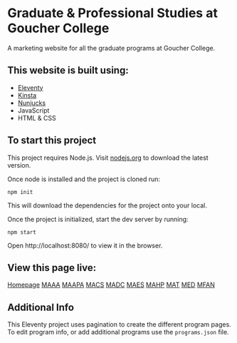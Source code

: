 # Graduate & Professional Studies at Goucher College

A marketing website for all the graduate programs at Goucher College. 

## This website is built using:

- [Eleventy](https://www.11ty.dev/docs/)
- [Kinsta](https://my.kinsta.com/login)
- [Nunjucks](https://mozilla.github.io/nunjucks/)
- JavaScript
- HTML & CSS

## To start this project

This project requires Node.js. Visit [nodejs.org](https://nodejs.org/en) to download the latest version.

Once node is installed and the project is cloned run:

`npm init`

This will download the dependencies for the project onto your local.

Once the project is initialized, start the dev server by running:

`npm start`

Open http://localhost:8080/ to view it in the browser.

## View this page live:

[Homepage](https://grad-studies-programs-pages-p1fjt.kinsta.page)
[MAAA](https://grad-studies-programs-pages-p1fjt.kinsta.page/maaa)
[MAAPA](https://grad-studies-programs-pages-p1fjt.kinsta.page/maapa)
[MACS](https://grad-studies-programs-pages-p1fjt.kinsta.page/macs)
[MADC](https://grad-studies-programs-pages-p1fjt.kinsta.page/madc)
[MAES](https://grad-studies-programs-pages-p1fjt.kinsta.page/maes)
[MAHP](https://grad-studies-programs-pages-p1fjt.kinsta.page/mahp)
[MAT](https://grad-studies-programs-pages-p1fjt.kinsta.page/mat)
[MED](https://grad-studies-programs-pages-p1fjt.kinsta.page/med)
[MFAN](https://grad-studies-programs-pages-p1fjt.kinsta.page/mfan)

## Additional Info

This Eleventy project uses pagination to create the different program pages. To edit program info, or add additional programs use the `programs.json` file. 

